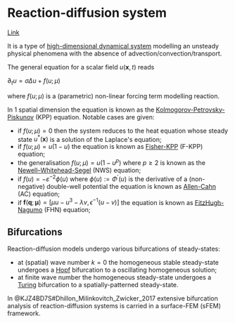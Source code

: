 # Reaction-diffusion system
[Link](https://en.wikipedia.org/wiki/Reaction%E2%80%93diffusion_system#)

It is a type of [high-dimensional dynamical system](HighDimensionalSystem.md) modelling an unsteady physical phenomena with the absence of advection/convection/transport.

The general equation for a scalar field $u(\boldsymbol{x},t)$ reads

$\partial_t u = \sigma\Delta u + f(u;\mu)$

where $f(u;\mu)$ is a (parametric) non-linear forcing term modelling reaction.

In $1$ spatial dimension the equation is known as the [Kolmogorov-Petrovsky-Piskunov](KPPequation.md) (KPP) equation. Notable cases are given:
* if $f(u;\mu)=0$ then the system reduces to the heat equation whose steady state $u^{* }(\boldsymbol{x})$ is a solution of the Laplace's equation;
* if $f(u;\mu)=u(1-u)$ the equation is known as [Fisher-KPP](F-KPPequation.md) (F-KPP) equation;
* the generalisation $f(u;\mu)=u(1-u^p)$ where $p\geq2$ is known as the [Newell–Whitehead-Segel](NWSequation.md) (NWS) equation; 
* if $f(u)=-\varepsilon^{-2}\phi(u)$ where $\phi(u):=\Phi^{'}(u)$ is the derivative of a (non-negative) double-well potential  the equation is known as [Allen-Cahn](ACequation.md) (AC) equation;
* if $\boldsymbol{f}(\boldsymbol{q};\boldsymbol{\mu})=[\mu u - u^3 -\lambda v, \epsilon^{-1}(u-v)]$ the equation is known as [FitzHugh-Nagumo](FHNequation.md) (FHN) equation;

## Bifurcations 

Reaction-diffusion models undergo various bifurcations of steady-states:
* at (spatial) wave number $k=0$ the homogeneous stable steady-state undergoes a [Hopf](HopfBifurcation.md) bifurcation to a oscillating homogeneous solution;
* at finite wave number the homogeneous steady-state undergoes a [Turing](TuringBifurcation.md) bifurcation to a spatially-patterned steady-state.

In @KJZ4BD7S#Dhillon_Milinkovitch_Zwicker_2017 extensive bifurcation analysis of reaction-diffusion systems is carried in a surface-FEM (sFEM) framework.
